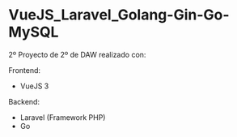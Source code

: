 # VueJS_Laravel_Golang-Gin-Go-MySQL

2º Proyecto de 2º de DAW realizado con:

Frontend: 
- VueJS 3

Backend:
- Laravel (Framework PHP)
- Go